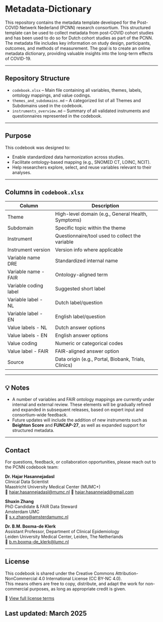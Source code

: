 # Metadata-Dictionary

This repository contains the metadata template developed for the Post-COVID Netwerk Nederland (PCNN) research consortium. This structured template can be used to collect metadata from post-COVID cohort studies and has been used to do so for Dutch cohort studies as part of the PCNN. The metadata file includes key information on study design, participants, outcomes, and methods of measurement. The goal is to create an online metadata dictionary, providing valuable insights into the long-term effects of COVID-19.

---

## Repository Structure

- `codebook.xlsx` – Main file containing all variables, themes, labels, ontology mappings, and value codings.
- `themes_and_subdomains.md` – A categorized list of all Themes and Subdomains used in the codebook.
- `instruments_overview.md` – Summary of all validated instruments and questionnaires represented in the codebook.

---

## Purpose

This codebook was designed to:
- Enable standardized data harmonization across studies.
- Facilitate ontology-based mapping (e.g., SNOMED CT, LOINC, NCIT).
- Help researchers explore, select, and reuse variables relevant to their analyses.

---

##  Columns in `codebook.xlsx`

| Column | Description |
|--------|-------------|
| Theme | High-level domain (e.g., General Health, Symptoms) |
| Subdomain | Specific topic within the theme |
| Instrument | Questionnaire/tool used to collect the variable |
| Instrument version | Version info where applicable |
| Variable name DRE | Standardized internal name |
| Variable name - FAIR | Ontology-aligned term |
| Variable coding label | Suggested short label |
| Variable label - NL | Dutch label/question |
| Variable label - EN | English label/question |
| Value labels - NL | Dutch answer options |
| Value labels - EN | English answer options |
| Value coding | Numeric or categorical codes |
| Value label - FAIR | FAIR-aligned answer option |
| Source | Data origin (e.g., Portal, Biobank, Trials, Clinics) |

---

## 💡 Notes

- A number of variables and FAIR ontology mappings are currently under internal and external review. These elements will be gradually refined and expanded in subsequent releases, based on expert input and consortium-wide feedback.
- Future updates will include the addition of new instruments such as **Beighton Score** and **FUNCAP-27**, as well as expanded support for structured metadata.

---

##  Contact

For questions, feedback, or collaboration opportunities, please reach out to the PCNN codebook team:

**Dr. Hajar Hasannejadasl**  
Clinical Data Scientist  
Maastricht University Medical Center (MUMC+)  
📧 hajar.hasannejadasl@mumc.nl
📧 hajar.hasannejad@gmail.com

**Shuxin Zhang**  
PhD Candidate & FAIR Data Steward  
 Amsterdam UMC  
📧 s.x.zhang@amsterdamumc.nl

**Dr. B.M. Boxma-de Klerk**  
Assistant Professor, Department of Clinical Epidemiology  
Leiden University Medical Center, Leiden, The Netherlands  
📧 b.m.boxma-de_klerk@lumc.nl

---

## License

This codebook is shared under the Creative Commons Attribution-NonCommercial 4.0 International License (CC BY-NC 4.0).  
This means others are free to copy, distribute, and adapt the work for non-commercial purposes, as long as appropriate credit is given.

🔗 [View full license terms](https://creativecommons.org/licenses/by-nc/4.0/)


##  Last updated: March 2025
